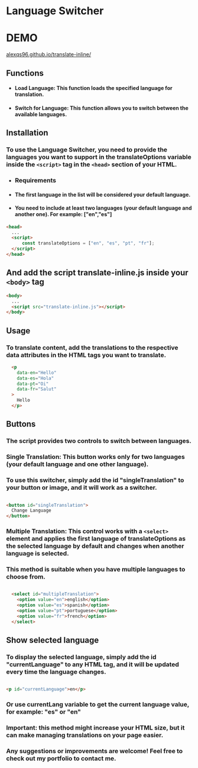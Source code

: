 # Language Switcher

# DEMO

<a href="https://alexqs96.github.io/translate-inline" target="_blank" rel="noreferrer noopener">alexqs96.github.io/translate-inline/</a>

## Functions
- #### Load Language: This function loads the specified language for translation.
- #### Switch for Language: This function allows you to switch between the available languages.

## Installation

### To use the Language Switcher, you need to provide the languages you want to support in the translateOptions variable inside the `<script>` tag in the `<head>` section of your HTML.

- ### Requirements
- #### The first language in the list will be considered your default language.
- #### You need to include at least two languages (your default language and another one). For example: ["en","es"]

```html
<head>
  ...
  <script>
      const translateOptions = ["en", "es", "pt", "fr"];
  </script>
</head>
```

## And add the script translate-inline.js inside your `<body>` tag

```html
<body>
  ...
  <script src="translate-inline.js"></script>
</body>
```

## Usage

### To translate content, add the translations to the respective data attributes in the HTML tags you want to translate.

```html
  <p
    data-en="Hello"
    data-es="Hola"
    data-pt="Oi"
    data-fr="Salut"
  >
    Hello
  </p>
```

## Buttons

### The script provides two controls to switch between languages.

### Single Translation: This button works only for two languages (your default language and one other language). 
### To use this switcher, simply add the id "singleTranslation" to your button or image, and it will work as a switcher.

```html

<button id="singleTranslation">
  Change Language
</button>

```

### Multiple Translation: This control works with a `<select>` element and applies the first language of translateOptions as the selected language by default and changes when another language is selected.
### This method is suitable when you have multiple languages to choose from.

```html

  <select id="multipleTranslation">
    <option value="en">english</option>
    <option value="es">spanish</option>
    <option value="pt">portuguese</option>
    <option value="fr">french</option>
  </select>

```

## Show selected language

### To display the selected language, simply add the id "currentLanguage" to any HTML tag, and it will be updated every time the language changes.

```html

<p id="currentLanguage">en</p>

```

### Or use currentLang variable to get the current language value, for example: "es" or "en"

### Important: this method might increase your HTML size, but it can make managing translations on your page easier.
### Any suggestions or improvements are welcome! Feel free to check out my portfolio to contact me.
